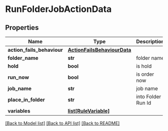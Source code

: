 # RunFolderJobActionData

## Properties
Name | Type | Description | Notes
------------ | ------------- | ------------- | -------------
**action_fails_behaviour** | [**ActionFailsBehaviourData**](ActionFailsBehaviourData.md) |  | [optional] 
**folder_name** | **str** | folder name | [optional] 
**hold** | **bool** | is hold | [optional] 
**run_now** | **bool** | is order now | [optional] 
**job_name** | **str** | job name | [optional] 
**place_in_folder** | **str** | into Folder Run Id | [optional] 
**variables** | [**list[RuleVariable]**](RuleVariable.md) |  | [optional] 

[[Back to Model list]](../README.md#documentation-for-models) [[Back to API list]](../README.md#documentation-for-api-endpoints) [[Back to README]](../README.md)

